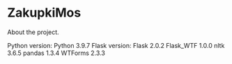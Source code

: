 # ZakupkiMos
About the project.

Python version: Python 3.9.7
Flask version: Flask 2.0.2
Flask_WTF 1.0.0
nltk 3.6.5
pandas 1.3.4
WTForms 2.3.3

